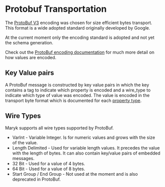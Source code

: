 # Protobuf Transportation

The [ProtoBuf V3](https://developers.google.com/protocol-buffers/) encoding was chosen
for size efficient bytes transport. This format is a wide adopted standard originally
developed by Google. 

At the current moment only the encoding standard is adopted and not yet the schema 
generation.

Check out the [ProtoBuf encoding documentation](https://developers.google.com/protocol-buffers/docs/encoding) 
for much more detail on how values are encoded.

## Key Value pairs

A ProtoBuf message is constructed by key value pairs in which the key contains a tag
to indicate which property is encoded and a wire_type to indicate which type of value
was encoded. The value is encoded in the transport byte format which is documented
for each [property type](properties/properties.md).

## Wire Types

Maryk supports all wire types supported by ProtoBuf. 

* VarInt - Variable Integer. Is for numeric values and grows with the size of the 
value.
* Length Delimited - Used for variable length values. It precedes the value with the
length of bytes. It can also contain key/value pairs of embedded messages.
* 32 Bit - Used for a value of 4 bytes.
* 64 Bit - Used for a value of 8 bytes.
* Start Group / End Group - Not used at the moment and is also deprecated in ProtoBuf.  
